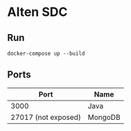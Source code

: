# Alten SDC

## Run

```
docker-compose up --build
```

## Ports

| Port                | Name    |
| ------------------- | ------- |
| 3000                | Java    |
| 27017 (not exposed) | MongoDB |
